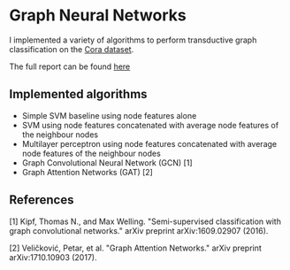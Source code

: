 # Graph Neural Networks
I implemented a variety of algorithms to perform transductive graph classification on the [Cora dataset](https://github.com/tkipf/pygcn/tree/master/data/cora).

The full report can be found [here](report.pdf)

## Implemented algorithms
- Simple SVM baseline using node features alone
- SVM using node features concatenated with average node features of the neighbour nodes
- Multilayer perceptron using node features concatenated with average node features of the neighbour nodes
- Graph Convolutional Neural Network (GCN) [1]
- Graph Attention Networks (GAT) [2]


## References
[1] Kipf, Thomas N., and Max Welling. "Semi-supervised classification with graph convolutional networks." arXiv preprint arXiv:1609.02907 (2016).

[2] Veličković, Petar, et al. "Graph Attention Networks." arXiv preprint arXiv:1710.10903 (2017).
